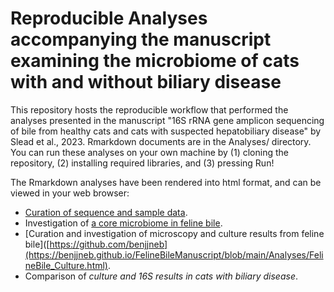 # Reproducible Analyses accompanying the manuscript examining the microbiome of cats with and without biliary disease

This repository hosts the reproducible workflow that performed the analyses presented in the manuscript "16S rRNA gene amplicon sequencing of bile from healthy cats and cats with suspected hepatobiliary disease" by Slead et al., 2023. Rmarkdown documents are in the Analyses/ directory. You can run these analyses on your own machine by (1) cloning the repository, (2) installing required libraries, and (3) pressing Run!

The Rmarkdown analyses have been rendered into html format, and can be viewed in your web browser:

* [Curation of sequence and sample data](https://benjjneb.github.io/FelineBileManuscript/Analyses/FelineBile_Curate.html).
* Investigation of [a core microbiome in feline bile](https://benjjneb.github.io/FelineBileManuscript/Analyses/FelineBile_Core.html).
* [Curation and investigation of microscopy and culture results from feline bile]([https://github.com/benjjneb](https://benjjneb.github.io/FelineBileManuscript/blob/main/Analyses/FelineBile_Culture.html).
* Comparison of _culture and 16S results in cats with biliary disease_.


